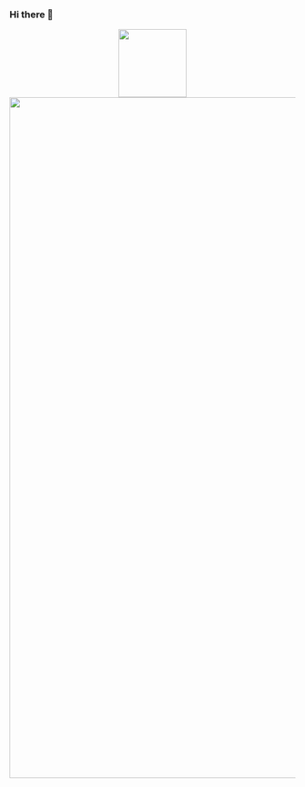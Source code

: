 ### Hi there 👋

<div align="center">
  <a href="https://github.com/LeandroIzzo">
  <img height="120em" src="https://github-readme-stats.vercel.app/api?username=lucasmrib&show_icons=true&theme=dark&include_all_commits=true&count_private=true"/>
  <img height="1200em" src="https://github-readme-stats.vercel.app/api/top-langs/?username=lucasmrib&layout=compact&langs_count=7&theme=dracula"/>
</div>

<!--
**lucasmrib/lucasmrib** is a ✨ _special_ ✨ repository because its `README.md` (this file) appears on your GitHub profile.

Here are some ideas to get you started:

- 🔭 I’m currently working on ...
- 🌱 I’m currently learning ...
- 👯 I’m looking to collaborate on ...
- 🤔 I’m looking for help with ...
- 💬 Ask me about ...
- 📫 How to reach me: ...
- 😄 Pronouns: ...
- ⚡ Fun fact: ...
-->
